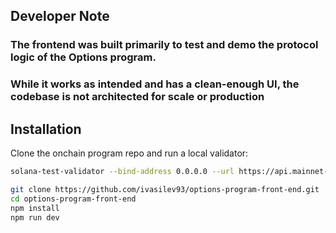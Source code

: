 ## Developer Note
### The frontend was built primarily to test and demo the protocol logic of the Options program. 
### While it works as intended and has a clean-enough UI, the codebase is not architected for scale or production

## Installation
Clone the onchain program repo and run a local validator:
```bash
solana-test-validator --bind-address 0.0.0.0 --url https://api.mainnet-beta.solana.com --ledger .anchor/test-ledger --rpc-port 8899 --clone 7UVimffxr9ow1uXYxsr4LHAcV58mLzhmwaeKvJ1pjLiE --reset
```

```bash
git clone https://github.com/ivasilev93/options-program-front-end.git
cd options-program-front-end
npm install
npm run dev
```